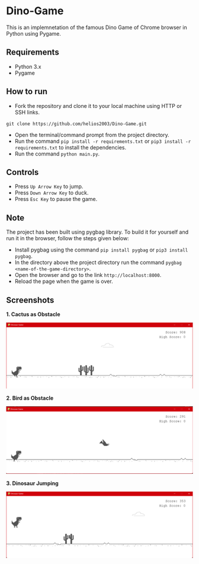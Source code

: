 # Dino-Game
This is an implemnetation of the famous Dino Game of Chrome browser in Python using Pygame.

## Requirements
* Python 3.x
* Pygame

## How to run
* Fork the repository and clone it to your local machine using HTTP or SSH links.
```
git clone https://github.com/helios2003/Dino-Game.git
```
* Open the terminal/command prompt from the project directory.
* Run the command `pip install -r requirements.txt` or `pip3 install -r requirements.txt` to install the dependencies.
* Run the command `python main.py`.

## Controls
* Press `Up Arrow Key` to jump.
* Press `Down Arrow Key` to duck.
* Press `Esc Key` to pause the game.

## Note
The project has been built using pygbag library. To build it for yourself and run it in the browser, follow the steps given below:
* Install pygbag using the command `pip install pygbag` or `pip3 install pygbag`.
* In the directory above the project directory run the command ``pygbag <name-of-the-game-directory>``.
* Open the browser and go to the link `http://localhost:8000`.
* Reload the page when the game is over.

## Screenshots
**1. Cactus as Obstacle**

![Cactus as Obstacle](screenshots/pic1.png)

**2. Bird as Obstacle**

![Bird as Obstacle](screenshots/pic2.png)

**3. Dinosaur Jumping**

![Dinosaur Jumping](screenshots/pic3.png)